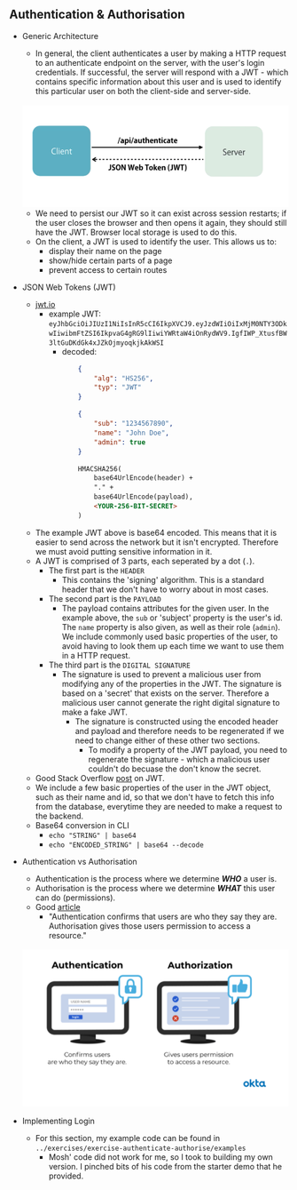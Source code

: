 ## Authentication & Authorisation
* Generic Architecture
    * In general, the client authenticates a user by making a HTTP request to an authenticate endpoint on the server, with the user's login credentials. If successful, the server will respond with a JWT - which contains specific information about this user and is used to identify this particular user on both the client-side and server-side.

    <br>
    <img src="../resources/auth_architecture.png" width="500" alt="Authentication Architecture">

    <br>

    * We need to persist our JWT so it can exist across session restarts; if the user closes the browser and then opens it again, they should still have the JWT. Browser local storage is used to do this.
    * On the client, a JWT is used to identify the user. This allows us to:
        * display their name on the page
        * show/hide certain parts of a page
        * prevent access to certain routes
* JSON Web Tokens (JWT)
    * [jwt.io](https://jwt.io/)
        * example JWT:
            ```eyJhbGciOiJIUzI1NiIsInR5cCI6IkpXVCJ9.eyJzdWIiOiIxMjM0NTY3ODkwIiwibmFtZSI6IkpvaG4gRG9lIiwiYWRtaW4iOnRydWV9.IgfIWP_XtusfBW3ltGuDKdGk4xJZkOjmyoqkjkAkWSI```
            * decoded:
                ```json
                    {
                        "alg": "HS256",
                        "typ": "JWT"
                    }
                ```
                ```json
                    {
                        "sub": "1234567890",
                        "name": "John Doe",
                        "admin": true
                    }
                ```
                ```html
                    HMACSHA256(
                        base64UrlEncode(header) + 
                        "." +
                        base64UrlEncode(payload),
                        <YOUR-256-BIT-SECRET>
                    )
                ```
    * The example JWT above is base64 encoded. This means that it is easier to send across the network but it isn't encrypted. Therefore we must avoid putting sensitive information in it.
    * A JWT is comprised of 3 parts, each seperated by a dot (```.```).
        * The first part is the ```HEADER```
            * This contains the 'signing' algorithm. This is a standard header that we don't have to worry about in most cases.
        * The second part is the ```PAYLOAD```
            *  The payload contains attributes for the given user. In the example above, the ```sub``` or 'subject' property is the user's id. The ```name``` property is also given, as well as their role (```admin```). We include commonly used basic properties of the user, to avoid having to look them up each time we want to use them in a HTTP request.
        * The third part is the ```DIGITAL SIGNATURE```
            *  The signature is used to prevent a malicious user from modifying any of the properties in the JWT. The signature is based on a 'secret' that exists on the server. Therefore a malicious user cannot generate the right digital signature to make a fake JWT. 
                * The signature is constructed using the encoded header and payload and therefore needs to be regenerated if we need to change either of these other two sections.
                    * To modify a property of the JWT payload, you need to regenerate the signature - which a malicious user couldn't do becuase the don't know the secret.
    * Good Stack Overflow [post](https://stackoverflow.com/questions/58341833/why-base64-is-used-in-jwts#:~:text=JWT%20uses%20Base64url%2C%20which%20is,be%20sent%20in%20the%20URL.) on JWT.
    * We include a few basic properties of the user in the JWT object, such as their name and id, so that we don't have to fetch this info from the database, everytime they are needed to make a request to the backend.
    * Base64 conversion in CLI
        * ```echo "STRING" | base64```
        * ```echo "ENCODED_STRING" | base64 --decode```
* Authentication vs Authorisation
    * Authentication is the process where we determine ***WHO*** a user is.
    * Authorisation is the process where we determine ***WHAT*** this user can do (permissions).
    * Good [article](https://www.okta.com/uk/identity-101/authentication-vs-authorization/)
        * "Authentication confirms that users are who they say they are. Authorisation gives those users permission to access a resource."

    <br>
    <img src="../resources/authenticate_vs_authorise.png" width="500" alt="Authentication Architecture">

    <br>

* Implementing Login
    * For this section, my example code can be found in ```../exercises/exercise-authenticate-authorise/examples```
        * Mosh' code did not work for me, so I took to building my own version. I pinched bits of his code from the starter demo that he provided.